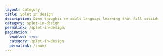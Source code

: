 ```yaml
---
layout: category
title: Splet in design
description: Some thoughts on adult language learning that fall outside the standard techniques of translation and grammar study.
category: splet-in-design
permalink: /splet-in-design/
pagination: 
  enabled: true
  category: splet-in-design
  permalink: /:num/
---
```

